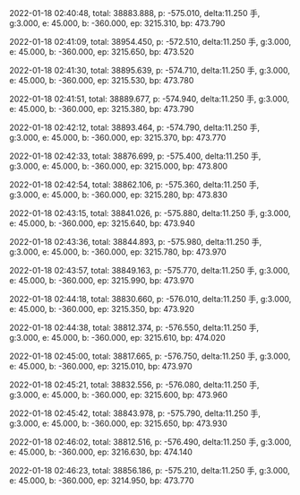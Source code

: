 2022-01-18 02:40:48, total: 38883.888, p: -575.010, delta:11.250 手, g:3.000, e: 45.000, b: -360.000, ep: 3215.310, bp: 473.790

2022-01-18 02:41:09, total: 38954.450, p: -572.510, delta:11.250 手, g:3.000, e: 45.000, b: -360.000, ep: 3215.650, bp: 473.520

2022-01-18 02:41:30, total: 38895.639, p: -574.710, delta:11.250 手, g:3.000, e: 45.000, b: -360.000, ep: 3215.530, bp: 473.780

2022-01-18 02:41:51, total: 38889.677, p: -574.940, delta:11.250 手, g:3.000, e: 45.000, b: -360.000, ep: 3215.380, bp: 473.790

2022-01-18 02:42:12, total: 38893.464, p: -574.790, delta:11.250 手, g:3.000, e: 45.000, b: -360.000, ep: 3215.370, bp: 473.770

2022-01-18 02:42:33, total: 38876.699, p: -575.400, delta:11.250 手, g:3.000, e: 45.000, b: -360.000, ep: 3215.000, bp: 473.800

2022-01-18 02:42:54, total: 38862.106, p: -575.360, delta:11.250 手, g:3.000, e: 45.000, b: -360.000, ep: 3215.280, bp: 473.830

2022-01-18 02:43:15, total: 38841.026, p: -575.880, delta:11.250 手, g:3.000, e: 45.000, b: -360.000, ep: 3215.640, bp: 473.940

2022-01-18 02:43:36, total: 38844.893, p: -575.980, delta:11.250 手, g:3.000, e: 45.000, b: -360.000, ep: 3215.780, bp: 473.970

2022-01-18 02:43:57, total: 38849.163, p: -575.770, delta:11.250 手, g:3.000, e: 45.000, b: -360.000, ep: 3215.990, bp: 473.970

2022-01-18 02:44:18, total: 38830.660, p: -576.010, delta:11.250 手, g:3.000, e: 45.000, b: -360.000, ep: 3215.350, bp: 473.920

2022-01-18 02:44:38, total: 38812.374, p: -576.550, delta:11.250 手, g:3.000, e: 45.000, b: -360.000, ep: 3215.610, bp: 474.020

2022-01-18 02:45:00, total: 38817.665, p: -576.750, delta:11.250 手, g:3.000, e: 45.000, b: -360.000, ep: 3215.010, bp: 473.970

2022-01-18 02:45:21, total: 38832.556, p: -576.080, delta:11.250 手, g:3.000, e: 45.000, b: -360.000, ep: 3215.600, bp: 473.960

2022-01-18 02:45:42, total: 38843.978, p: -575.790, delta:11.250 手, g:3.000, e: 45.000, b: -360.000, ep: 3215.650, bp: 473.930

2022-01-18 02:46:02, total: 38812.516, p: -576.490, delta:11.250 手, g:3.000, e: 45.000, b: -360.000, ep: 3216.630, bp: 474.140

2022-01-18 02:46:23, total: 38856.186, p: -575.210, delta:11.250 手, g:3.000, e: 45.000, b: -360.000, ep: 3214.950, bp: 473.770